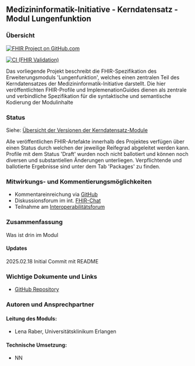 ## Medizininformatik-Initiative - Kerndatensatz - Modul Lungenfunktion 

### Übersicht

[![FHIR Project on GitHub.com](https://img.shields.io/badge/FHIR_project_on_GitHub.com-kerndatensatzmodul--lungenfunktion-green)](https://github.com/medizininformatik-initiative/kerndatensatz-lungenfunktion)

[![CI (FHIR Validation)](https://github.com/medizininformatik-initiative/kerndatensatz-lungenfunktion/actions/workflows/main.yml/badge.svg)](https://github.com/medizininformatik-initiative/kerndatensatz-lungenfunktion/actions/workflows/main.yml)

Das vorliegende Projekt beschreibt die FHIR-Spezifikation des Erweiterungsmoduls 'Lungenfunktion', welches einen zentralen Teil des Kerndatensatzes der Medizininformatik-Initiative darstellt. Die hier veröffentlichten FHIR-Profile und ImplemenationGuides dienen als zentrale und verbindliche Spezifikation für die syntaktische und semantische Kodierung der Modulinhalte

### Status

Siehe: [Übersicht der Versionen der Kerndatensatz-Module](https://github.com/medizininformatik-initiative/kerndatensatz-meta/wiki/%C3%9Cbersicht-%C3%BCber-Versionen-der-Kerndatensatz%E2%80%90Module)

Alle veröffentlichen FHIR-Artefakte innerhalb des Projektes verfügen über einen Status durch welchen der jeweilige Reifegrad abgeleitet werden kann. Profile mit dem Status 'Draft' wurden noch nicht ballotiert und können noch diversen und substantiellen Änderungen unterliegen. Verpflichtende und ballotierte Ergebnisse sind unter dem Tab 'Packages' zu finden.

### Mitwirkungs- und Kommentierungsmöglichkeiten

* Kommentareinreichung via [GitHub](https://github.com/medizininformatik-initiative/kerndatensatz-lungenfunktion/issues)
* Diskussionsforum im int. [FHIR-Chat](https://chat.fhir.org/#narrow/stream/179307-german.2Fmi-initiative)
* Teilnahme am [Interoperabilitätsforum](https://wiki.hl7.de/index.php?title=Interoperabilit%C3%A4tsforum)

### Zusammenfassung

Was ist drin im Modul

#### Updates 
2025.02.18 Initial Commit mit README

### Wichtige Dokumente und Links

* [GitHub Repository](https://github.com/medizininformatik-initiative/kerndatensatz-lungenfunktion)

### Autoren und Ansprechpartner

#### Leitung des Moduls:

* Lena Raber, Universitätsklinikum Erlangen

#### Technische Umsetzung:

* NN
